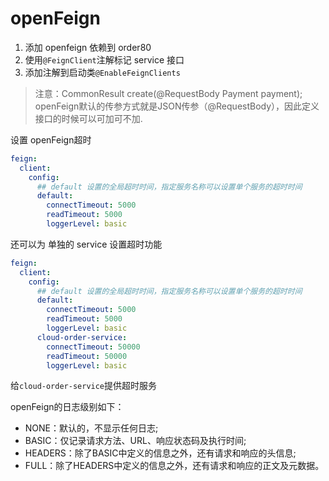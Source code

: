 # openFeign

1. 添加 openfeign 依赖到 order80
2. 使用`@FeignClient`注解标记 service 接口
3. 添加注解到启动类`@EnableFeignClients`

> 注意：CommonResult create(@RequestBody Payment payment); openFeign默认的传参方式就是JSON传参（@RequestBody），因此定义接口的时候可以可加可不加.

设置 openFeign超时

```yml
feign:
  client:
    config:
      ## default 设置的全局超时时间，指定服务名称可以设置单个服务的超时时间
      default:
        connectTimeout: 5000
        readTimeout: 5000
        loggerLevel: basic
```

还可以为 单独的 service 设置超时功能

```yml
feign:
  client:
    config:
      ## default 设置的全局超时时间，指定服务名称可以设置单个服务的超时时间
      default:
        connectTimeout: 5000
        readTimeout: 5000
        loggerLevel: basic
      cloud-order-service:
        connectTimeout: 50000
        readTimeout: 50000
        loggerLevel: basic
```

给`cloud-order-service`提供超时服务

openFeign的日志级别如下：
- NONE：默认的，不显示任何日志;
- BASIC：仅记录请求方法、URL、响应状态码及执行时间;
- HEADERS：除了BASIC中定义的信息之外，还有请求和响应的头信息;
- FULL：除了HEADERS中定义的信息之外，还有请求和响应的正文及元数据。
